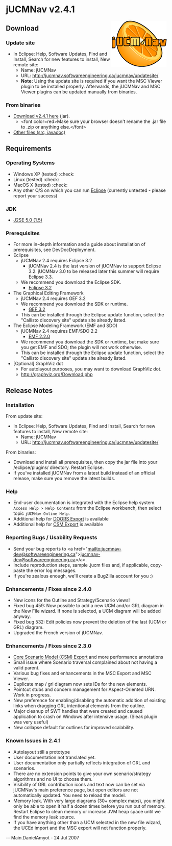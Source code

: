# jUCMNav v2.4.1

<img align="right" src="img/LogoFinal.gif">

<span class="twiki-macro TOC"></span>

## Download

### Update site

  - In Eclipse: Help, Software Updates, Find and Install, Search for new
    features to install, New remote site:
      - Name: jUCMNav
      - URL: <http://jucmnav.softwareengineering.ca/jucmnav/updatesite/>
      - **Note:** Using the update site is required if you want the MSC
        Viewer plugin to be installed properly. Afterwards, the jUCMNav
        and MSC Viewer plugins can be updated manually from binaries.

### From binaries

  - [Download v2.4.1
    here](http://jucmnav.softwareengineering.ca/jucmnav/artifacts/seg.jUCMNav/2.4.1/seg.jUCMNav_2.4.1.jar)
    (jar).
      - \<font color=red\>Make sure your browser doesn't rename the .jar
        file to .zip or anything else.\</font\>
  - [Other files (src,
    javadoc)](http://jucmnav.softwareengineering.ca/jucmnav/artifacts/seg.jUCMNav/2.4.1/)

## Requirements

### Operating Systems

  - Windows XP (tested) :check:
  - Linux (tested) :check:
  - MacOS X (tested) :check:
  - Any other O/S on which you can run [Eclipse](http://www.eclipse.org)
    (currently untested - please report your success)

### JDK

  - [J2SE 5.0 (1.5)](http://java.sun.com/j2se/1.5.0/index.jsp)

### Prerequisites

  - For more in-depth information and a guide about installation of
    prerequisites, see DevDocDeployment.
  - Eclipse
      - jUCMNav 2.4 requires Eclipse 3.2
          - jUCMNav 2.4 is the last version of jUCMNav to support
            Eclipse 3.2. jUCMNav 3.0 to be released later this summer
            will require Eclipse 3.3.
      - We recommend you download the Eclipse SDK.
          - [Eclipse 3.2](http://www.eclipse.org/downloads/download.php?file=/eclipse/downloads/drops/R-3.2-200606291905/eclipse-SDK-3.2-win32.zip)
  - The Graphical Editing Framework
      - jUCMNav 2.4 requires GEF 3.2
      - We recommend you download the SDK or runtime.
          - [GEF 3.2](http://www.eclipse.org/downloads/download.php?file=/tools/gef/downloads/drops/R-3.2-200606270816/GEF-ALL-3.2.zip)
      - This can be installed through the Eclipse update function,
        select the "Callisto discovery site" update site already listed.
  - The Eclipse Modeling Framework (EMF and SDO)
      - jUCMNav 2.4 requires EMF/SDO 2.2
          - [EMF 2.2.0](http://www.eclipse.org/downloads/download.php?file=/tools/emf/downloads/drops/2.2.0/R200606271057/emf-sdo-xsd-SDK-2.2.0.zip)
      - We recommend you download the SDK or runtime, but make sure you
        get EMF and SDO; the plugin will not work otherwise.
      - This can be installed through the Eclipse update function,
        select the "Callisto discovery site" update site already listed.
  - \[Optional\] GraphViz dot
      - For autolayout purposes, you may want to download GraphViz dot.
      - <http://graphviz.org/Download.php>

## Release Notes

### Installation

From update site:  

  - In Eclipse: Help, Software Updates, Find and Install, Search for new
    features to install, New remote site:
      - Name: jUCMNav
      - URL: <http://jucmnav.softwareengineering.ca/jucmnav/updatesite/>

From binaries:  

  - Download and install all prerequisites, then copy the jar file into
    your /eclipse/plugins/ directory. Restart Eclipse.
  - If you've installed jUCMNav from a latest build instead of an
    official release, make sure you remove the latest builds.

### Help

  - End-user documentation is integrated with the Eclipse help system.
    `Access Help > Help Contents` from the Eclipse workbench, then
    select topic `jUCMNav Online Help`.
  - Additional help for [DOORS
    Export](http://jucmnav.softwareengineering.ca/twiki/bin/view/ProjetSEG/DoorsExport)
    is available
  - Additional help for [CSM
    Export](http://jucmnav.softwareengineering.ca/twiki/bin/view/ProjetSEG/CsmExport)
    is available

### Reporting Bugs / Usability Requests

  - Send your bug reports to \<a
    href="[mailto:jucmnav-dev@softwareengineering.ca](mailto:jucmnav-dev@softwareengineering.ca)"\><jucmnav-dev@softwareengineering.ca>\</a\>.
  - Include reproduction steps, sample .jucm files and, if applicable,
    copy-paste the error log messages.
  - If you're zealous enough, we'll create a BugZilla account for you :)

### Enhancements / Fixes since 2.4.0

  - New icons for the Outline and Strategy/Scenario views\!
  - Fixed bug 459: Now possible to add a new UCM and/or GRL diagram in
    the New File wizard. If none is selected, a UCM diagram will be
    added anyway.
  - Fixed bug 532: Edit policies now prevent the deletion of the last
    (UCM or GRL) diagram.
  - Upgraded the French version of jUCMNav.

### Enhancements / Fixes since 2.3.0

  - [Core Scenario Model (CSM)
    Export](http://jucmnav.softwareengineering.ca/twiki/bin/view/ProjetSEG/CsmExport)
    and more performance annotations
  - Small issue where Scenario traversal complained about not having a
    valid parent.
  - Various bug fixes and enhancements in the MSC Export and MSC Viewer.
  - Duplicate map / grl diagram now sets IDs for the new elements.
  - Pointcut stubs and concern management for Aspect-Oriented URN. Work
    in progress.
  - New preference for enabling/disabling the automatic addition of
    existing links when dragging GRL intentional elements from the
    outline.
  - Major cleanup of SWT handles that were created and caused
    application to crash on Windows after intensive usage. (Sleak plugin
    was very useful)
  - New collapse default for outlines for improved scalability.

### Known Issues in 2.4.1

  - Autolayout still a prototype
  - User documentation not translated yet.
  - User documentation only partially reflects integration of GRL and
    scenarios.
  - There are no extension points to give your own scenario/strategy
    algorithms and no UI to choose them.
  - Visibility of GRL contribution icons and text now can be set via
    jUCMNav's main preference page, but open editors are not
    automatically updated. You need to reload the model.
  - Memory leak. With very large diagrams (30+ complex maps), you might
    only be able to open it half a dozen times before you run out of
    memory. Restart Eclipse to clean memory or increase JVM heap space
    until we find the memory leak source.
  - If you have anything other than a UCM selected in the new file
    wizard, the UCEd import and the MSC export will not function
    properly.

\-- Main.DanielAmyot - 24 Jul 2007
